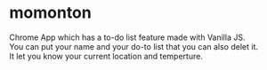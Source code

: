 # momonton
Chrome App which has a to-do list feature made with Vanilla JS.<br>
You can put your name and your do-to list that you can also delet it.<br>
It let you know your current location and temperture.
